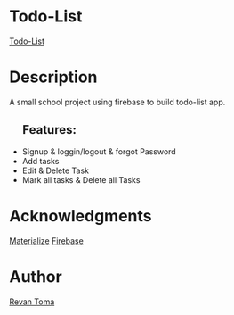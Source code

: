 # Todo-List

[Todo-List](https://revantoma.github.io/TodoList-Firebase/)

# Description

A small school project using firebase to build todo-list app.

<ul>
  <h2>Features:</h2>
  <li>Signup & loggin/logout & forgot Password</li>
  <li>Add tasks</li>
  <li>Edit & Delete Task</li>
  <li>Mark all tasks & Delete all Tasks</li>
</ul>

# Acknowledgments

[Materialize](https://materializecss.com/)
[Firebase](https://firebase.google.com/)

# Author

[Revan Toma](https://github.com/RevanToma?tab=repositories/)

